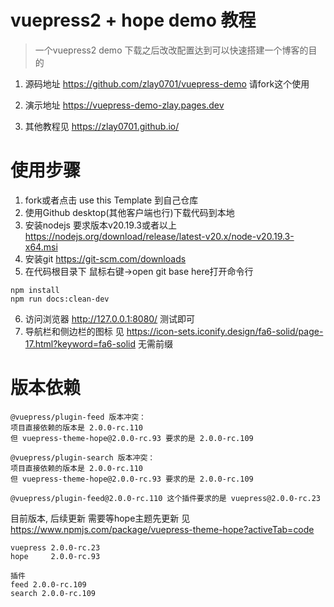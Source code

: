 # vuepress2 + hope demo 教程
>一个vuepress2 demo 下载之后改改配置达到可以快速搭建一个博客的目的

1. 源码地址 https://github.com/zlay0701/vuepress-demo 请fork这个使用

2. 演示地址 https://vuepress-demo-zlay.pages.dev

3. 其他教程见 https://zlay0701.github.io/

# 使用步骤
1. fork或者点击 use this Template 到自己仓库
2. 使用Github desktop(其他客户端也行)下载代码到本地
3. 安装nodejs 要求版本v20.19.3或者以上 https://nodejs.org/download/release/latest-v20.x/node-v20.19.3-x64.msi
4. 安装git https://git-scm.com/downloads
5. 在代码根目录下 鼠标右键->open git base here打开命令行
```
npm install
npm run docs:clean-dev
```
6. 访问浏览器 http://127.0.0.1:8080/ 测试即可
7. 导航栏和侧边栏的图标 见 https://icon-sets.iconify.design/fa6-solid/page-17.html?keyword=fa6-solid 无需前缀

# 版本依赖
```
@vuepress/plugin-feed 版本冲突：
项目直接依赖的版本是 2.0.0-rc.110
但 vuepress-theme-hope@2.0.0-rc.93 要求的是 2.0.0-rc.109

@vuepress/plugin-search 版本冲突：
项目直接依赖的版本是 2.0.0-rc.110
但 vuepress-theme-hope@2.0.0-rc.93 要求的是 2.0.0-rc.109

@vuepress/plugin-feed@2.0.0-rc.110 这个插件要求的是 vuepress@2.0.0-rc.23
```

目前版本, 后续更新 需要等hope主题先更新 见
https://www.npmjs.com/package/vuepress-theme-hope?activeTab=code
```
vuepress 2.0.0-rc.23
hope     2.0.0-rc.93

插件
feed 2.0.0-rc.109
search 2.0.0-rc.109
```